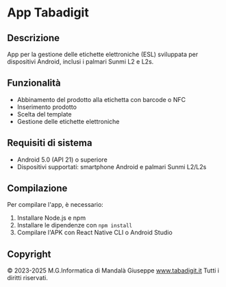 # App Tabadigit

## Descrizione
App per la gestione delle etichette elettroniche (ESL) sviluppata per dispositivi Android, inclusi i palmari Sunmi L2 e L2s.

## Funzionalità
- Abbinamento del prodotto alla etichetta con barcode o NFC
- Inserimento prodotto
- Scelta del template
- Gestione delle etichette elettroniche

## Requisiti di sistema
- Android 5.0 (API 21) o superiore
- Dispositivi supportati: smartphone Android e palmari Sunmi L2/L2s

## Compilazione
Per compilare l'app, è necessario:
1. Installare Node.js e npm
2. Installare le dipendenze con `npm install`
3. Compilare l'APK con React Native CLI o Android Studio

## Copyright
© 2023-2025 M.G.Informatica di Mandalà Giuseppe
www.tabadigit.it
Tutti i diritti riservati.
